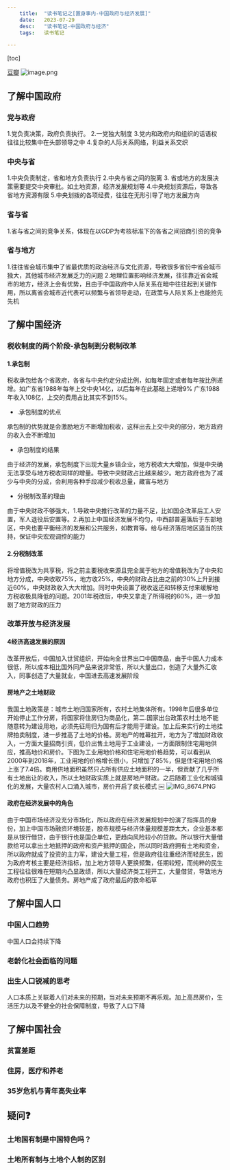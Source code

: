```yaml
---
    title:  "读书笔记之[置身事内-中国政府与经济发展]"
    date:   2023-07-29
    desc:   "读书笔记-中国政府与经济"
    tags:   读书笔记

---
```


[toc]

[豆瓣]([https://book.douban.com/subject/35546622/](https://book.douban.com/subject/35546622/))
![image.png](https://cdn.nlark.com/yuque/0/2023/png/29336146/1690601452907-9121e321-9bcc-43ee-908b-572054da6d2d.png#averageHue=%23f9f7f6&clientId=ue9e0759c-3dd2-4&from=paste&height=423&id=u1bcb2f94&originHeight=423&originWidth=796&originalType=binary&ratio=1&rotation=0&showTitle=false&size=85828&status=done&style=none&taskId=ue799ccfb-67bd-4f48-b7e1-a4c4e9a95a9&title=&width=796)

## 了解中国政府


### 党与政府

1.党负责决策，政府负责执行。
2.一党独大制度
3.党内和政府内和组织的话语权往往比较集中在头部领导之中
4.复杂的人际关系网络，利益关系交织

### 中央与省
1.中央负责制定，省和地方负责执行
2.中央与省之间的脱离
3. 省或地方的发展决策需要提交中央审批。如土地资源，经济发展规划等
4.中央规划资源后，导致各省地方资源有限
5.中央划拨的各项经费，往往在无形引导了地方发展方向
### 省与省
1.省与省之间的竞争关系，体现在以GDP为考核标准下的各省之间招商引资的竞争
### 省与地方
1.往往省会城市集中了省最优质的政治经济与文化资源，导致很多省份中省会城市独大，其他城市经济发展乏力的问题
2.地理位置影响经济发展，往往靠近省会城市的地方，经济上会有优势，且由于中国政府中人际关系在暗中往往起到关键作用，所以离省会城市近代表可以频繁与省领导走动，在政策与人际关系上也能抢先先机



## 了解中国经济

### 税收制度的两个阶段-承包制到分税制改革


#### 1.承包制

税收承包给各个省政府，各省与中央约定分成比例，如每年固定或者每年按比例递增。如广东省1988年每年上交中央14亿，以后每年在此基础上递增9% 广东1988年收入108亿，上交的费用占比其实不到15%。  

- .承包制度的优点

承包制的优势就是会激励地方不断增加税收，这样出去上交中央的部分，地方政府的收入会不断增加 

- 承包制度的结果

由于经济的发展，承包制度下出现大量乡镇企业，地方税收大大增加，但是中央确无法享受与地方税收同样的增量。导致中央财政占比越来越少。地方政府也为了减少与中央的分成，会利用各种手段减少税收总量，藏富与地方

- 分税制改革的理由 

 由于中央财政不够强大，1.导致中央推行改革的力量不足，比如国企改革后工人安置，军人退役后安置等。2.再加上中国经济发展不均匀，中西部普遍落后于东部地区，中央也要平衡经济的发展和公共服务，如教育等。给与经济落后地区适当的扶持，保证中央宏观调控的能力



#### 2.分税制改革

将增值税改为共享税，将之前主要税收来源且完全属于地方的增值税改为了中央和地方分成，中央收取75%，地方收25%，中央的财政占比由之前的30%上升到接近60%，中央财政收入大大增加。同时中央设置了税收返还和转移支付来缓解地方税收极具降低的问题。2001年税改后，中央又拿走了所得税的60%，进一步加剧了地方财政的压力



### 改革开放与经济发展



#### 4经济高速发展的原因

改革开放后，中国加入世贸组织，开始向全世界出口中国商品，由于中国人力成本很低，所以成本相比国外同产品来说非常低，所以大量出口，创造了大量外汇收入，同事创造了大量就业，中国进去高速发展阶段



#### 房地产之土地财政

我国土地政策是：城市土地归国家所有，农村土地集体所有。1998年后很多单位开始停止工作分房，将国家将住房归为商品化，第二.国家出台政策农村土地不能随意转为建设用地，必须先征用归为国有后才能用于建设。加上后来实行的土地挂牌拍卖制度，进一步推高了土地的价格。房地产的帷幕拉开，地方为了增加财政收入，一方面大量招商引资，低价出售土地用于工业建设，一方面限制住宅用地供应，推高地价和房价。下图为工业用地价格和住宅用地价格趋势，可以看到从2000年到2018年，工业用地的价格增长很小，只增加了85%，但是住宅用地价格上涨了7.4倍。商用供地面积虽然只占所有供应土地面积的一半，但贡献了几乎所有土地出让的收入，所以土地财政实质上就是房地产财政。之后随着工业化和城镇化的发展，大量农村人口涌入城市，房价开启了疯长模式
￼
![IMG_8674.PNG](https://cdn.nlark.com/yuque/0/2023/png/29336146/1690600288790-fd58e82c-6957-4a59-be63-e854c7e0e7f0.png#averageHue=%23fcfcfc&from=url&height=1402&id=tsj1M&originHeight=2532&originWidth=1170&originalType=binary&ratio=1&rotation=0&showTitle=false&size=369234&status=done&style=none&title=&width=648)


#### 政府在经济发展中的角色
由于中国市场经济没充分市场化，所以政府在经济发展规划中扮演了指挥员的身份，加上中国市场融资环境较差，股市规模与经济体量规模差距太大，企业基本都是从银行借贷，由于银行也是国企单位，更趋向风险较小的贷款。所以银行大量借款给可以拿出土地抵押的政府和资产抵押的国企，所以同时政府拥有土地和资金，所以政府就成了投资的主力军，建设大量工程，但是政府往往重经济而轻民生，因为政府考核主要是经济指标，加上地方领导人更换频繁，任期较短，而纯粹的民生工程往往很难在短期内凸显政绩，所以大量经济类工程开工，大量借贷，导致地方政府也积压了大量债务。房地产成了政府最后的救命稻草



## 了解中国人口



### 中国人口趋势

中国人口会持续下降



### 老龄化社会面临的问题



### 出生人口锐减的思考

人口本质上关联着人们对未来的预期，当对未来预期不再乐观。加上高昂房价，生活压力以及不健全的社会保障制度，导致了人口下降



## 了解中国社会



### 贫富差距



### 住房，医疗和养老



### 35岁危机与青年高失业率



## 疑问❓

### 土地国有制是中国特色吗？
### 土地所有制与土地个人制的区别

